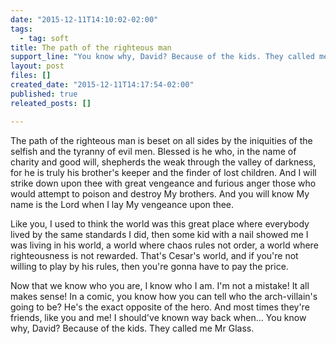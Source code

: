 ```yaml
---
date: "2015-12-11T14:10:02-02:00"
tags:
  - tag: soft
title: The path of the righteous man
support_line: "You know why, David? Because of the kids. They called me Mr Glass."
layout: post
files: []
created_date: "2015-12-11T14:17:54-02:00"
published: true
releated_posts: []

---
```

<p>The path of the righteous man is beset on all sides by the iniquities of the selfish and the tyranny of evil men. Blessed is he who, in the name of charity and good will, shepherds the weak through the valley of darkness, for he is truly his brother&#39;s keeper and the finder of lost children. And I will strike down upon thee with great vengeance and furious anger those who would attempt to poison and destroy My brothers. And you will know My name is the Lord when I lay My vengeance upon thee.</p>

<p>Like you, I used to think the world was this great place where everybody lived by the same standards I did, then some kid with a nail showed me I was living in his world, a world where chaos rules not order, a world where righteousness is not rewarded. That&#39;s Cesar&#39;s world, and if you&#39;re not willing to play by his rules, then you&#39;re gonna have to pay the price.</p>

<p>Now that we know who you are, I know who I am. I&#39;m not a mistake! It all makes sense! In a comic, you know how you can tell who the arch-villain&#39;s going to be? He&#39;s the exact opposite of the hero. And most times they&#39;re friends, like you and me! I should&#39;ve known way back when... You know why, David? Because of the kids. They called me Mr Glass.</p>
